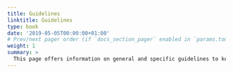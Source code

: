 ```yaml
---
title: Guidelines
linktitle: Guidelines
type: book
date: '2019-05-05T00:00:00+01:00'
# Prev/next pager order (if `docs_section_pager` enabled in `params.toml`)
weight: 1
summary: >
  This page offers information on general and specific guidelines to keep while out in the field, sorted by the current sites we are maintaining.
---
```


